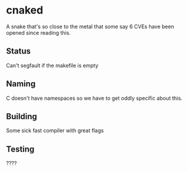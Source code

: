 # cnaked

A snake that's so close to the metal that some say 6 CVEs have been opened since reading this.

## Status

Can't segfault if the makefile is empty

## Naming

C doesn't have namespaces so we have to get oddly specific about this.

## Building

Some sick fast compiler with great flags

## Testing

????
